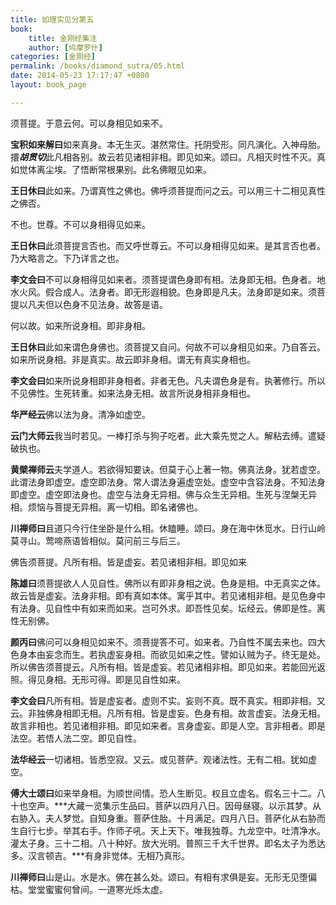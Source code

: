 ```yaml
---
title: 如理实见分第五
book:
    title: 金刚经集注
    author: [鸠摩罗什]
categories: [金刚经]
permalink: /books/diamond_sutra/05.html
date: 2014-05-23 17:17:47 +0800
layout: book_page

---
```


须菩提。于意云何。可以身相见如来不。

**宝积如来解曰**如来真身。本无生灭。湛然常住。托阴受形。同凡演化。入神母胎。擐***胡贯切***此凡相各别。故云若见诸相非相。即见如来。颂曰。凡相灭时性不灭。真如觉体离尘埃。了悟断常根果别。此名佛眼见如来。

**王日休曰**此如来。乃谓真性之佛也。佛呼须菩提而问之云。可以用三十二相见真性之佛否。

不也。世尊。不可以身相得见如来。

**王日休曰**此须菩提言否也。而又呼世尊云。不可以身相得见如来。是其言否也者。乃大略言之。下乃详言之也。

**李文会曰**不可以身相得见如来者。须菩提谓色身即有相。法身即无相。色身者。地水火风。假合成人。法身者。即无形遐相貌。色身即是凡夫。法身即是如来。须菩提以凡夫但以色身不见法身。故答是语。

何以故。如来所说身相。即非身相。

**王日休曰**此如来谓色身佛也。须菩提又自问。何故不可以身相见如来。乃自答云。如来所说身相。非是真实。故云即非身相。谓无有真实身相也。

**李文会曰**如来所说身相即非身相者。非者无色。凡夫谓色身是有。执著修行。所以不见佛性。生死转重。如来法身无相。故言所说身相非身相也。

**华严经云**佛以法为身。清净如虚空。

**云门大师云**我当时若见。一棒打杀与狗子吃者。此大乘先觉之人。解粘去缚。遣疑破执也。

**黄檗禅师云**夫学道人。若欲得知要诀。但莫于心上著一物。佛真法身。犹若虚空。此谓法身即虚空。虚空即法身。常人谓法身遍虚空处。虚空中含容法身。不知法身即虚空。虚空即法身也。虚空与法身无异相。佛与众生无异相。生死与涅槃无异相。烦恼与菩提无异相。离一切相。即名诸佛也。

**川禅师曰**且道只今行住坐卧是什么相。休瞌睡。颂曰。身在海中休觅水。日行山岭莫寻山。莺啼燕语皆相似。莫问前三与后三。

佛告须菩提。凡所有相。皆是虚妄。若见诸相非相。即见如来

**陈雄曰**须菩提欲人人见自性。佛所以有即非身相之说。色身是相。中无真实之体。故云皆是虚妄。法身非相。即有真如本体。寓乎其中。若见诸相非相。是见色身中有法身。见自性中有如来而如来。岂可外求。即吾性见矣。坛经云。佛即是性。离性无别佛。

**颜丙曰**佛问可以身相见如来不。须菩提答不可。如来者。乃自性不属去来也。四大色身本由妄念而生。若执虚妄身相。而欲见如来之性。譬如认贼为子。终无是处。所以佛告须菩提云。凡所有相。皆是虚妄。若见诸相非相。即见如来。若能回光返照。得见身相。无形可得。即是见自性如来。

**李文会曰**凡所有相。皆是虚妄者。虚则不实。妄则不真。既不真实。相即非相。又云。非独佛身相即无相。凡所有相。皆是虚妄。色身有相。故言虚妄。法身无相。故言非相也。若见诸相非相。即见如来者。言身虚妄。即是人空。言非相者。即是法空。若悟人法二空。即见自性。

**法华经云**一切诸相。皆悉空寂。又云。或见菩萨。观诸法性。无有二相。犹如虚空。

**傅大士颂曰**如来举身相。为顺世间情。恐人生断见。权且立虚名。假名三十二。八十也空声。***大藏一览集示生品曰。菩萨以四月八日。因母昼寝。以示其梦。从右胁入。夫人梦觉。自知身重。菩萨住胎。十月满足。四月八日。菩萨化从右胁而生自行七步。举其右手。作师子吼。天上天下。唯我独尊。九龙空中。吐清净水。灌太子身。三十二相。八十种好。放大光明。普照三千大千世界。即名太子为悉达多。汉言顿吉。***有身非觉体。无相乃真形。

**川禅师曰**山是山。水是水。佛在甚么处。颂曰。有相有求俱是妄。无形无见堕偏枯。堂堂蜜蜜何曾间。一道寒光烁太虚。
